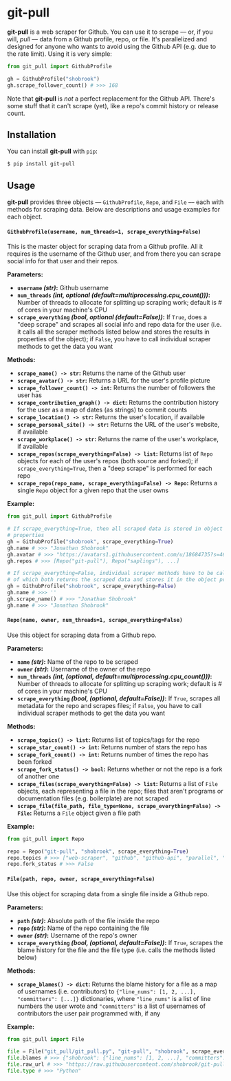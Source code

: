 # git-pull

**git-pull** is a web scraper for Github. You can use it to scrape –– or, if you will, _pull_ –– data from a Github profile, repo, or file. It's parallelized and designed for anyone who wants to avoid using the Github API (e.g. due to the rate limit). Using it is very simple:

```python
from git_pull import GithubProfile

gh = GithubProfile("shobrook")
gh.scrape_follower_count() # >>> 168
```

Note that **git-pull** is _not_ a perfect replacement for the Github API. There's some stuff that it can't scrape (yet), like a repo's commit history or release count.

## Installation

You can install **git-pull** with `pip`:

```bash
$ pip install git-pull
```

## Usage

**git-pull** provides three objects –– `GithubProfile`, `Repo`, and `File` –– each with methods for scraping data. Below are descriptions and usage examples for each object.

#### `GithubProfile(username, num_threads=1, scrape_everything=False)`

This is the master object for scraping data from a Github profile. All it requires is the username of the Github user, and from there you can scrape social info for that user and their repos.

**Parameters:**

* **`username` _(str)_:** Github username
* **`num_threads` _(int, optional (default=multiprocessing.cpu_count()))_:** Number of threads to allocate for splitting up scraping work; default is # of cores in your machine's CPU
* **`scrape_everything` _(bool, optional (default=False))_:** If `True`, does a "deep scrape" and scrapes all social info and repo data for the user (i.e. it calls all the scraper methods listed below and stores the results in properties of the object); if `False`, you have to call individual scraper methods to get the data you want

**Methods:**

* **`scrape_name() -> str`:** Returns the name of the Github user
* **`scrape_avatar() -> str`:** Returns a URL for the user's profile picture
* **`scrape_follower_count() -> int`:** Returns the number of followers the user has
* **`scrape_contribution_graph() -> dict`:** Returns the contribution history for the user as a map of dates (as strings) to commit counts
* **`scrape_location() -> str`:** Returns the user's location, if available
* **`scrape_personal_site() -> str`:** Returns the URL of the user's website, if available
* **`scrape_workplace() -> str`:** Returns the name of the user's workplace, if available
* **`scrape_repos(scrape_everything=False) -> list`:** Returns list of `Repo` objects for each of the user's repos (both source and forked); if `scrape_everything=True`, then a "deep scrape" is performed for each repo
* **`scrape_repo(repo_name, scrape_everything=False) -> Repo`:** Returns a single `Repo` object for a given repo that the user owns

**Example:**

```python
from git_pull import GithubProfile

# If scrape_everything=True, then all scraped data is stored in object
# properties
gh = GithubProfile("shobrook", scrape_everything=True)
gh.name # >>> "Jonathan Shobrook"
gh.avatar # >>> "https://avatars1.githubusercontent.com/u/18684735?s=460&u=60f797085eb69d8bba4aba80078ad29bce78551a&v=4"
gh.repos # >>> [Repo("git-pull"), Repo("saplings"), ...]

# If scrape_everything=False, individual scraper methods have to be called, each
# of which both returns the scraped data and stores it in the object properties
gh = GithubProfile("shobrook", scrape_everything=False)
gh.name # >>> ''
gh.scrape_name() # >>> "Jonathan Shobrook"
gh.name # >>> "Jonathan Shobrook"
```

#### `Repo(name, owner, num_threads=1, scrape_everything=False)`

Use this object for scraping data from a Github repo.

**Parameters:**

* **`name` _(str)_:** Name of the repo to be scraped
* **`owner` _(str)_:** Username of the owner of the repo
* **`num_threads` _(int, (optional, default=multiprocessing.cpu_count()))_:** Number of threads to allocate for splitting up scraping work; default is # of cores in your machine's CPU
* **`scrape_everything` _(bool, (optional, default=False))_:** If `True`, scrapes all metadata for the repo and scrapes files; if `False`, you have to call individual scraper methods to get the data you want

**Methods:**

* **`scrape_topics() -> list`:** Returns list of topics/tags for the repo
* **`scrape_star_count() -> int`:** Returns number of stars the repo has
* **`scrape_fork_count() -> int`:** Returns number of times the repo has been forked
* **`scrape_fork_status() -> bool`:** Returns whether or not the repo is a fork of another one
* **`scrape_files(scrape_everything=False) -> list`:** Returns a list of `File` objects, each representing a file in the repo; files that aren't programs or documentation files (e.g. boilerplate) are not scraped
* **`scrape_file(file_path, file_type=None, scrape_everything=False) -> File`:** Returns a `File` object given a file path

**Example:**

```python
from git_pull import Repo

repo = Repo("git-pull", "shobrook", scrape_everything=True)
repo.topics # >>> ["web-scraper", "github", "github-api", "parallel", "scraper"]
repo.fork_status # >>> False
```

#### `File(path, repo, owner, scrape_everything=False)`

Use this object for scraping data from a single file inside a Github repo.

**Parameters:**

* **`path` _(str)_:** Absolute path of the file inside the repo
* **`repo` _(str)_:** Name of the repo containing the file
* **`owner` _(str)_:** Username of the repo's owner
* **`scrape_everything` _(bool, (optional, default=False))_:** If `True`, scrapes the blame history for the file and the file type (i.e. calls the methods listed below)

**Methods:**

* **`scrape_blames() -> dict`:** Returns the blame history for a file as a map of usernames (i.e. contributors) to `{"line_nums": [1, 2, ...], "committers": [...]}` dictionaries, where `"line_nums"` is a list of line numbers the user wrote and `"committers"` is a list of usernames of contributors the user pair programmed with, if any

**Example:**

```python
from git_pull import File

file = File("git_pull/git_pull.py", "git-pull", "shobrook", scrape_everything=True)
file.blames # >>> {"shobrook": {"line_nums": [1, 2, ...], "committers": []}}
file.raw_url # >>> "https://raw.githubusercontent.com/shobrook/git-pull/master/git_pull/git_pull.py"
file.type # >>> "Python"
```
